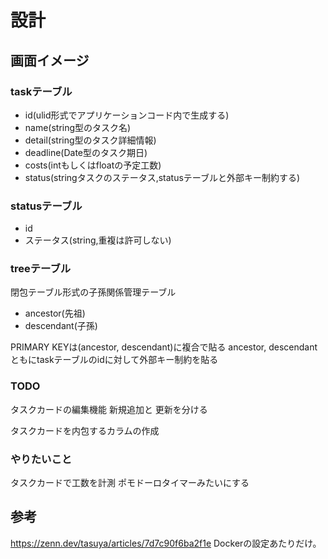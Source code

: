 # 設計

## 画面イメージ

### taskテーブル
   - id(ulid形式でアプリケーションコード内で生成する)
   - name(string型のタスク名)
   - detail(string型のタスク詳細情報)
   - deadline(Date型のタスク期日)
   - costs(intもしくはfloatの予定工数)
   - status(stringタスクのステータス,statusテーブルと外部キー制約する)

### statusテーブル
- id
- ステータス(string,重複は許可しない)

### treeテーブル
閉包テーブル形式の子孫関係管理テーブル
- ancestor(先祖)
- descendant(子孫)

PRIMARY KEYは(ancestor, descendant)に複合で貼る
ancestor, descendantともにtaskテーブルのidに対して外部キー制約を貼る

### TODO
タスクカードの編集機能
新規追加と
更新を分ける

タスクカードを内包するカラムの作成

### やりたいこと

タスクカードで工数を計測
ポモドーロタイマーみたいにする

## 参考
https://zenn.dev/tasuya/articles/7d7c90f6ba2f1e
Dockerの設定あたりだけ。
